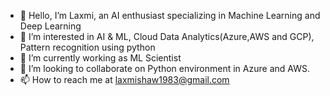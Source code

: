 - 👋 Hello, I’m Laxmi, an AI enthusiast specializing in Machine Learning and Deep Learning
- 👀 I’m interested in AI & ML, Cloud Data Analytics(Azure,AWS and GCP), Pattern recognition using python
- 🌱 I’m currently working as  ML Scientist
- 💞️ I’m looking to collaborate on Python environment in Azure and AWS.
- 📫 How to reach me at laxmishaw1983@gmail.com

<!---
Sweety176/Sweety176 is a ✨ special ✨ repository because its `README.md` (this file) appears on your GitHub profile.
You can click the Preview link to take a look at your changes.
--->
